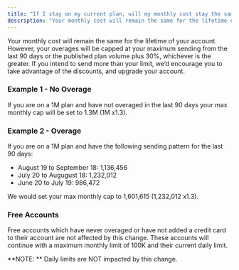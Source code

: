 ```yaml
---
title: "If I stay on my current plan, will my monthly cost stay the same?"
description: "Your monthly cost will remain the same for the lifetime of your account. However, your overages will be capped at your maximum sending from the last 90 days plus 30%. If you intend to send more than your limit, we’d encourage you to take advantage of the discounts, and upgrade your account."
---
```


Your monthly cost will remain the same for the lifetime of your account. However, your overages will be capped at your maximum sending from the last 90 days or the published plan volume plus 30%, whichever is the greater. If you intend to send more than your limit, we’d encourage you to take advantage of the discounts, and upgrade your account.


### Example 1 - No Overage
If you are on a 1M plan and have not overaged in the last 90 days your max monthly cap will be set to 1.3M (1M x1.3).

### Example 2 - Overage
If you are on a 1M plan and have the following sending pattern for the last 90 days:
* August 19 to September 18: 1,136,456
* July 20 to Augugust 18: 1,232,012
* June 20 to July 19: 986,472

We would set your max monthly cap to 1,601,615 (1,232,012 x1.3).


### Free Accounts
Free accounts which have never overaged or have not added a credit card to their account are not affected by this change. These accounts will continue with a maximum monthly limit of 100K and their current daily limit.

**NOTE: ** Daily limits are NOT impacted by this change.



